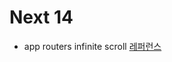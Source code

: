 # Next 14
- app routers infinite scroll [레퍼런스](https://ui-log.github.io/docs/Nextjs/2024-04-05-InfiniteScrollwithNextjsServerActionsASimpleGuide/#google_vignette)